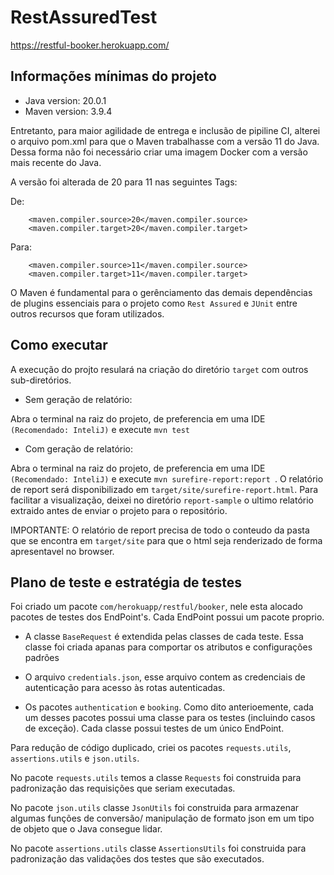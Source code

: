 # RestAssuredTest

https://restful-booker.herokuapp.com/

## Informações mínimas do projeto

* Java version: 20.0.1
* Maven version: 3.9.4

Entretanto, para maior agilidade de entrega e inclusão de pipiline CI, alterei o arquivo pom.xml para que o Maven trabalhasse com a versão 11 do Java. Dessa forma não foi necessário criar uma imagem Docker com a versão mais recente do Java.

A versão foi alterada de 20 para 11 nas seguintes Tags:

De:

        <maven.compiler.source>20</maven.compiler.source>
        <maven.compiler.target>20</maven.compiler.target>


Para:

        <maven.compiler.source>11</maven.compiler.source>
        <maven.compiler.target>11</maven.compiler.target>


O Maven é fundamental para o gerênciamento das demais dependências de plugins essenciais para o projeto como ```Rest Assured``` e ```JUnit``` entre outros recursos que foram utilizados.


## Como executar

A execução do projto resulará na criação do diretório ```target``` com outros sub-diretórios.

* Sem geração de relatório:
 
Abra o terminal na raiz do projeto, de preferencia em uma IDE ```(Recomendado: InteliJ)``` e execute ```mvn test```
* Com geração de relatório:

Abra o terminal na raiz do projeto, de preferencia em uma IDE ```(Recomendado: InteliJ)``` e execute ```mvn surefire-report:report ```. O relatório de report será disponibilizado em ```target/site/surefire-report.html```. Para facilitar a visualização, deixei no diretório ```report-sample``` o ultimo relatório extraido antes de enviar o projeto para o repositório. 

IMPORTANTE: O relatório de report precisa de todo o conteudo da pasta que se encontra em ```target/site``` para que o html seja renderizado de forma apresentavel no browser.

## Plano de teste e estratégia de testes

Foi criado um pacote ```com/herokuapp/restful/booker```, nele esta alocado pacotes de testes dos EndPoint's. Cada EndPoint possui um pacote proprio.

* A classe ```BaseRequest``` é extendida pelas classes de cada teste. Essa classe foi criada apanas para comportar os atributos e configurações padrões 
* O arquivo ```credentials.json```, esse arquivo contem as credenciais de autenticação para acesso às rotas autenticadas.

* Os pacotes ```authentication``` e ```booking```. Como dito anterioemente, cada um desses pacotes possui uma classe para os testes (incluindo casos de exceção). Cada classe possui testes de um único EndPoint.

Para redução de código duplicado, criei os pacotes ```requests.utils```, ```assertions.utils``` e ```json.utils```.

No pacote ```requests.utils``` temos a classe ```Requests``` foi construida para padronização das requisições que seriam executadas.

No pacote ```json.utils``` classe ```JsonUtils``` foi construida para armazenar algumas funções de conversão/ manipulação de formato json em um tipo de objeto que o Java consegue lidar.

No pacote ```assertions.utils``` classe ```AssertionsUtils``` foi construida para padronização das validações dos testes que são executados.
